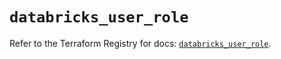 # `databricks_user_role`

Refer to the Terraform Registry for docs: [`databricks_user_role`](https://registry.terraform.io/providers/databricks/databricks/1.65.0/docs/resources/user_role).
